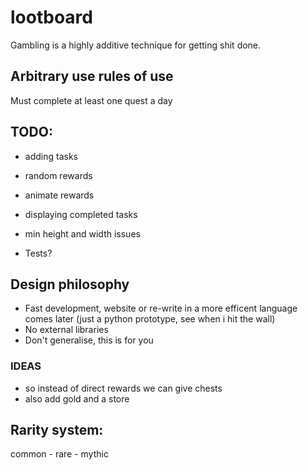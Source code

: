 # lootboard
Gambling is a highly additive technique for getting shit done.

## Arbitrary use rules of use
Must complete at least one quest a day

## TODO:
 - adding tasks

 - random rewards
 - animate rewards
 - displaying completed tasks
 - min height and width issues

 - Tests?

## Design philosophy
- Fast development, website or re-write in a more efficent language comes later (just a python prototype, see when i hit the wall)
- No external libraries
- Don't generalise, this is for you

### IDEAS
 - so instead of direct rewards we can give chests
 - also add gold and a store

## Rarity system:
common - rare - mythic
